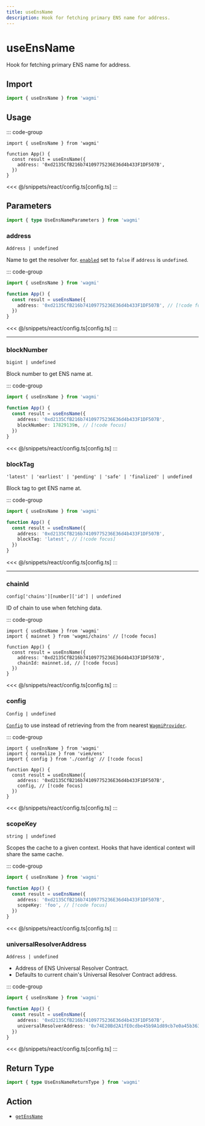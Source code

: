 ```yaml
---
title: useEnsName
description: Hook for fetching primary ENS name for address.
---
```


<script setup>
const packageName = 'wagmi'
const actionName = 'getEnsName'
const typeName = 'GetEnsName'
const TData = 'string | null'
const TError = 'GetEnsNameErrorType'
</script>

# useEnsName

Hook for fetching primary ENS name for address.

## Import

```ts
import { useEnsName } from 'wagmi'
```

## Usage

::: code-group
```tsx [index.tsx]
import { useEnsName } from 'wagmi'

function App() {
  const result = useEnsName({
    address: '0xd2135CfB216b74109775236E36d4b433F1DF507B',
  })
}
```
<<< @/snippets/react/config.ts[config.ts]
:::

## Parameters

```ts
import { type UseEnsNameParameters } from 'wagmi'
```

### address

`Address | undefined`

Name to get the resolver for. [`enabled`](#enabled) set to `false` if `address` is `undefined`.

::: code-group
```ts [index.ts]
import { useEnsName } from 'wagmi'

function App() {
  const result = useEnsName({
    address: '0xd2135CfB216b74109775236E36d4b433F1DF507B', // [!code focus]
  })
}
```
<<< @/snippets/react/config.ts[config.ts]
:::

---

### blockNumber

`bigint | undefined`

Block number to get ENS name at.

::: code-group
```ts [index.ts]
import { useEnsName } from 'wagmi'

function App() {
  const result = useEnsName({
    address: '0xd2135CfB216b74109775236E36d4b433F1DF507B',
    blockNumber: 17829139n, // [!code focus]
  })
}
```
<<< @/snippets/react/config.ts[config.ts]
:::

### blockTag

`'latest' | 'earliest' | 'pending' | 'safe' | 'finalized' | undefined`

Block tag to get ENS name at.

::: code-group
```ts [index.ts]
import { useEnsName } from 'wagmi'

function App() {
  const result = useEnsName({
    address: '0xd2135CfB216b74109775236E36d4b433F1DF507B',
    blockTag: 'latest', // [!code focus]
  })
}
```
<<< @/snippets/react/config.ts[config.ts]
:::

---

### chainId

`config['chains'][number]['id'] | undefined`

ID of chain to use when fetching data.

::: code-group
```tsx [index.tsx]
import { useEnsName } from 'wagmi'
import { mainnet } from 'wagmi/chains' // [!code focus]

function App() {
  const result = useEnsName({
    address: '0xd2135CfB216b74109775236E36d4b433F1DF507B',
    chainId: mainnet.id, // [!code focus]
  })
}
```
<<< @/snippets/react/config.ts[config.ts]
:::

### config

`Config | undefined`

[`Config`](/react/api/createConfig#config) to use instead of retrieving from the from nearest [`WagmiProvider`](/react/api/WagmiProvider).

::: code-group
```tsx [index.tsx]
import { useEnsName } from 'wagmi'
import { normalize } from 'viem/ens'
import { config } from './config' // [!code focus]

function App() {
  const result = useEnsName({
    address: '0xd2135CfB216b74109775236E36d4b433F1DF507B',
    config, // [!code focus]
  })
}
```
<<< @/snippets/react/config.ts[config.ts]
:::

### scopeKey

`string | undefined`

Scopes the cache to a given context. Hooks that have identical context will share the same cache.

::: code-group
```ts [index.ts]
import { useEnsName } from 'wagmi'

function App() {
  const result = useEnsName({
    address: '0xd2135CfB216b74109775236E36d4b433F1DF507B',
    scopeKey: 'foo', // [!code focus]
  })
}
```
<<< @/snippets/react/config.ts[config.ts]
:::

### universalResolverAddress

`Address | undefined`

- Address of ENS Universal Resolver Contract.
- Defaults to current chain's Universal Resolver Contract address.

::: code-group
```ts [index.ts]
import { useEnsName } from 'wagmi'

function App() {
  const result = useEnsName({
    address: '0xd2135CfB216b74109775236E36d4b433F1DF507B',
    universalResolverAddress: '0x74E20Bd2A1fE0cdbe45b9A1d89cb7e0a45b36376', // [!code focus]
  })
}
```
<<< @/snippets/react/config.ts[config.ts]
:::

<!--@include: @shared/query-options.md-->

## Return Type

```ts
import { type UseEnsNameReturnType } from 'wagmi'
```

<!--@include: @shared/query-result.md-->

<!--@include: @shared/query-imports.md-->

## Action

- [`getEnsName`](/core/api/actions/getEnsName)
